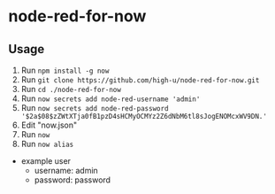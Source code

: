 # node-red-for-now

## Usage

1. Run `npm install -g now`
1. Run `git clone https://github.com/high-u/node-red-for-now.git`
1. Run `cd ./node-red-for-now`
1. Run `now secrets add node-red-username 'admin'`
1. Run `now secrets add node-red-password '$2a$08$zZWtXTja0fB1pzD4sHCMyOCMYz2Z6dNbM6tl8sJogENOMcxWV9DN.'`
1. Edit "now.json"
1. Run `now`
1. Run `now alias`

- example user
  - username: admin
  - password: password
